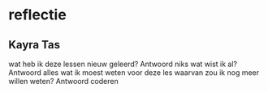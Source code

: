 # reflectie
## Kayra Tas 
wat heb ik deze lessen nieuw geleerd?
Antwoord
niks wat wist ik al? 
Antwoord
alles wat ik moest weten voor deze les
waarvan zou ik nog meer willen weten?
Antwoord
coderen